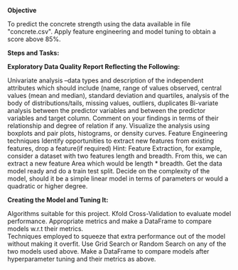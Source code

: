 **Objective**

To predict the concrete strength using the data available in file "concrete.csv". Apply feature engineering and model tuning to obtain a score above 85%.

**Steps and Tasks:**

**Exploratory Data Quality Report Reflecting the Following:**

Univariate analysis –data types and description of the independent attributes which should include (name, range of values observed, central values (mean and median), standard deviation and quartiles, analysis of the body of distributions/tails, missing values, outliers, duplicates
Bi-variate analysis between the predictor variables and between the predictor variables and target column. Comment on your findings in terms of their relationship and degree of relation if any. Visualize the analysis using boxplots and pair plots, histograms, or density curves. 
Feature Engineering techniques
Identify opportunities to extract new features from existing features, drop a feature(if required) Hint: Feature Extraction, for example, consider a dataset with two features length and breadth. From this, we can extract a new feature Area which would be length * breadth.
Get the data model ready and do a train test split.
Decide on the complexity of the model, should it be a simple linear model in terms of parameters or would a quadratic or higher degree.
 

**Creating the Model and Tuning It:**

Algorithms suitable for this project. Kfold Cross-Validation to evaluate model performance. Appropriate metrics and make a DataFrame to compare models w.r.t their metrics.  
Techniques employed to squeeze that extra performance out of the model without making it overfit. Use Grid Search or Random Search on any of the two models used above. Make a DataFrame to compare models after hyperparameter tuning and their metrics as above. 
 

